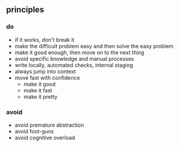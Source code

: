 ## principles

### do

- if it works, don't break it
- make the difficult problem easy and then solve the easy problem
- make it good enough, then move on to the next thing
- avoid specific knowledge and manual processes
- write locally, automated checks, internal staging
- always jump into context
- move fast with confidence
  - make it good
  - make it fast 
  - make it pretty

### avoid

- avoid premature abstraction
- avoid foot-guns
- avoid cognitive overload

